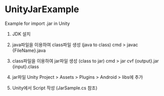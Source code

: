 # UnityJarExample
Example for import .jar in Unity


1. JDK 설치

2. java파일을 이용하여 class파일 생성 (java to class)
   cmd > javac {FileName}.java

3. class파일을 이용하여 jar파일 생성 (class to jar)
   cmd > jar cvf {output}.jar {input}.class

4. jar파일 Unity Project > Assets > Plugins > Android > libs에 추가

5. Unity에서 Script 작성 (JarSample.cs 참조)
